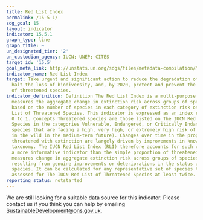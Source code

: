 ```yaml
---
title: Red List Index
permalink: /15-5-1/
sdg_goal: 15
layout: indicator
indicator: 15.5.1
graph_type: line
graph_title: ~
un_designated_tier: '2'
un_custodian_agency: IUCN; UNEP; CITES
target_id: '15.5'
goal_meta_link: http://unstats.un.org/sdgs/files/metadata-compilation/Metadata-Goal-15.pdf
indicator_name: Red List Index
target: Take urgent and significant action to reduce the degradation of natural habitats,
  halt the loss of biodiversity, and, by 2020, protect and prevent the extinction
  of threatened species.
indicator_definition: Definition The Red List Index is a multi-purpose indicator which
  measures the aggregate change in extinction risk across groups of species. It is
  based on the number of species in each category of extinction risk on The IUCN Red
  List of Threatened Species. This indicator is expressed as an index ranging from
  0 to 1. Concepts Threatened species are those listed on The IUCN Red List of Threatened
  Species in the categories Vulnerable, Endangered, or Critically Endangered (i.e.,
  species that are facing a high, very high, or extremely high risk of extinction
  in the wild in the medium-term future). Changes over time in the proportion of species
  threatened with extinction are largely driven by improvements in knowledge and changing
  taxonomy. The IUCN Red List Index (RLI) therefore accounts for such changes to yield
  a more informative indicator than the simple proportion of threatened species. It
  measures change in aggregate extinction risk across groups of species over time,
  resulting from genuine improvements or deteriorations in the status of individual
  species. It can be calculated for any representative set of species that have been
  assessed for The IUCN Red List of Threatened Species at least twice.
reporting_status: notstarted
---
```


We are still looking for a suitable data source for this indicator. Please contact us if you think you can help by emailing <a href="mailto:SustainableDevelopment@ons.gov.uk">SustainableDevelopment@ons.gov.uk</a>.


